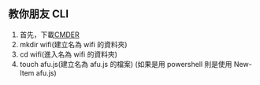 ## 教你朋友 CLI

1. 首先，下載[CMDER](http://cmder.net/)
2. mkdir wifi(建立名為 wifi 的資料夾)
3. cd wifi(進入名為 wifi 的資料夾)
4. touch afu.js(建立名為 afu.js 的檔案)
(如果是用 powershell 則是使用 New-Item afu.js)
